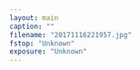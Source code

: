 ```yaml
---
layout: main
caption: ""
filename: "20171116221957.jpg"
fstop: "Unknown"
exposure: "Unknown"
---
```

